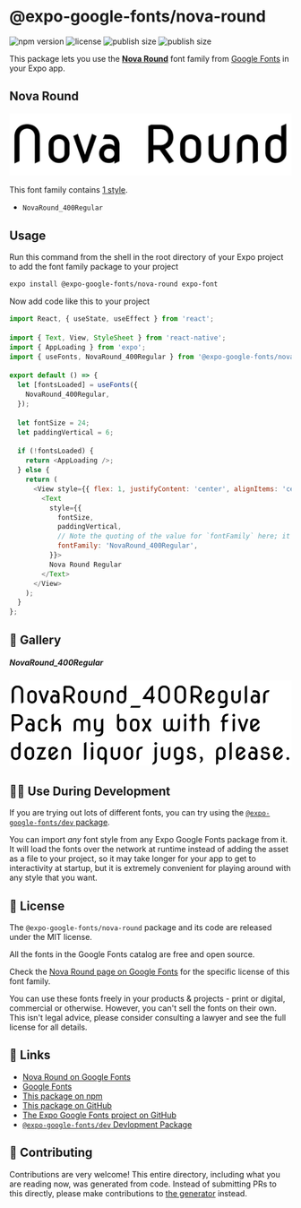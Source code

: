 # @expo-google-fonts/nova-round

![npm version](https://flat.badgen.net/npm/v/@expo-google-fonts/nova-round)
![license](https://flat.badgen.net/github/license/expo/google-fonts)
![publish size](https://flat.badgen.net/packagephobia/install/@expo-google-fonts/nova-round)
![publish size](https://flat.badgen.net/packagephobia/publish/@expo-google-fonts/nova-round)

This package lets you use the [**Nova Round**](https://fonts.google.com/specimen/Nova+Round) font family from [Google Fonts](https://fonts.google.com/) in your Expo app.

## Nova Round

![Nova Round](./font-family.png)

This font family contains [1 style](#-gallery).

- `NovaRound_400Regular`

## Usage

Run this command from the shell in the root directory of your Expo project to add the font family package to your project
```sh
expo install @expo-google-fonts/nova-round expo-font
```

Now add code like this to your project
```js
import React, { useState, useEffect } from 'react';

import { Text, View, StyleSheet } from 'react-native';
import { AppLoading } from 'expo';
import { useFonts, NovaRound_400Regular } from '@expo-google-fonts/nova-round';

export default () => {
  let [fontsLoaded] = useFonts({
    NovaRound_400Regular,
  });

  let fontSize = 24;
  let paddingVertical = 6;

  if (!fontsLoaded) {
    return <AppLoading />;
  } else {
    return (
      <View style={{ flex: 1, justifyContent: 'center', alignItems: 'center' }}>
        <Text
          style={{
            fontSize,
            paddingVertical,
            // Note the quoting of the value for `fontFamily` here; it expects a string!
            fontFamily: 'NovaRound_400Regular',
          }}>
          Nova Round Regular
        </Text>
      </View>
    );
  }
};

```

## 🔡 Gallery

##### NovaRound_400Regular
![NovaRound_400Regular](./NovaRound_400Regular.ttf.png)


## 👩‍💻 Use During Development

If you are trying out lots of different fonts, you can try using the [`@expo-google-fonts/dev` package](https://github.com/expo/google-fonts/tree/master/font-packages/dev#readme).

You can import *any* font style from any Expo Google Fonts package from it. It will load the fonts
over the network at runtime instead of adding the asset as a file to your project, so it may take longer
for your app to get to interactivity at startup, but it is extremely convenient
for playing around with any style that you want.

## 📖 License

The `@expo-google-fonts/nova-round` package and its code are released under the MIT license.

All the fonts in the Google Fonts catalog are free and open source.

Check the [Nova Round page on Google Fonts](https://fonts.google.com/specimen/Nova+Round) for the specific license of this font family.

You can use these fonts freely in your products & projects - print or digital, commercial or otherwise. However, you can't sell the fonts on their own. This isn't legal advice, please consider consulting a lawyer and see the full license for all details.

## 🔗 Links

- [Nova Round on Google Fonts](https://fonts.google.com/specimen/Nova+Round)
- [Google Fonts](https://fonts.google.com/)
- [This package on npm](https://www.npmjs.com/package/@expo-google-fonts/nova-round)
- [This package on GitHub](https://github.com/expo/google-fonts/tree/master/font-packages/nova-round)
- [The Expo Google Fonts project on GitHub](https://github.com/expo/google-fonts)
- [`@expo-google-fonts/dev` Devlopment Package](https://github.com/expo/google-fonts/tree/master/font-packages/dev)

## 🤝 Contributing

Contributions are very welcome! This entire directory, including what you are reading now, was generated from code. Instead of submitting PRs to this directly, please make contributions to [the generator](https://github.com/expo/google-fonts/tree/master/packages/generator) instead.

